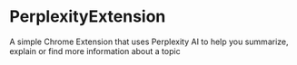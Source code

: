 # PerplexityExtension
A simple Chrome Extension that uses Perplexity AI to help you summarize, explain or find more information about a topic
